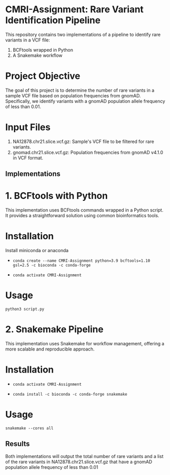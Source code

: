 # CMRI-Assignment: Rare Variant Identification Pipeline 

This repository contains two implementations of a pipeline to identify rare variants in a VCF file:
1. BCFtools wrapped in Python
2. A Snakemake workflow

# Project Objective
The goal of this project is to determine the number of rare variants in a sample VCF file based on population frequencies from gnomAD. Specifically, we identify variants with a gnomAD population allele frequency of less than 0.01.

# Input Files
1. NA12878.chr21.slice.vcf.gz: Sample's VCF file to be filtered for rare variants.
2. gnomad.chr21.slice.vcf.gz:  Population frequencies from gnomAD v4.1.0 in VCF format.

## Implementations

# 1. BCFtools with Python
This implementation uses BCFtools commands wrapped in a Python script. It provides a straightforward solution using common bioinformatics tools.

# Installation

Install miniconda or anaconda

- `conda create --name CMRI-Assignment python=3.9 bcftools=1.10 gsl=2.5 -c bioconda -c conda-forge`

- `conda activate CMRI-Assignment`

# Usage

`python3 script.py`

# 2. Snakemake Pipeline
This implementation uses Snakemake for workflow management, offering a more scalable and reproducible approach.

# Installation

- `conda activate CMRI-Assignment`

- `conda install -c bioconda -c conda-forge snakemake`

# Usage

`snakemake --cores all`
## Results

Both implementations will output the total number of rare variants and a list of the rare variants in NA12878.chr21.slice.vcf.gz that have a gnomAD population allele frequency of less than 0.01



